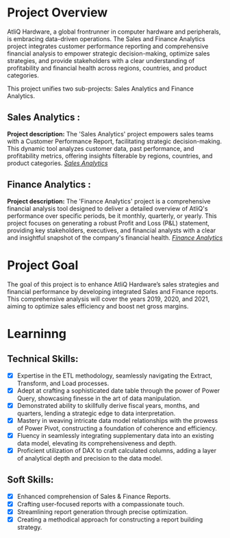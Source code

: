 # Project Overview

AtliQ Hardware, a global frontrunner in computer hardware and peripherals, is embracing data-driven operations.
The Sales and Finance Analytics project integrates customer performance reporting and comprehensive financial analysis to empower strategic decision-making, optimize sales strategies, and provide stakeholders with a clear understanding of profitability and financial health across regions, countries, and product categories.

This project unifies two sub-projects: Sales Analytics and Finance Analytics.

## Sales Analytics :

**Project description:** The 'Sales Analytics' project empowers sales teams with a Customer Performance Report, facilitating strategic decision-making. This dynamic tool analyzes customer data, past performance, and profitability metrics, offering insights filterable by regions, countries, and product categories.
_[Sales Analytics](https://github.com/ujjwal2131/Resume_Projects/tree/main/Sales_and_Finance_Analytics/Sales%20Analytics)_

## Finance Analytics :

**Project description:** The 'Finance Analytics' project is a comprehensive financial analysis tool designed to deliver a detailed overview of AtliQ's performance over specific periods, be it monthly, quarterly, or yearly. This project focuses on generating a robust Profit and Loss (P&L) statement, providing key stakeholders, executives, and financial analysts with a clear and insightful snapshot of the company's financial health.
_[Finance Analytics](https://github.com/ujjwal2131/Resume_Projects/tree/main/Sales_and_Finance_Analytics/Finance%20Analytics)_


# Project Goal

The goal of this project is to enhance AtliQ Hardware’s sales strategies and financial performance by developing integrated Sales and Finance reports. This comprehensive analysis will cover the years 2019, 2020, and 2021, aiming to optimize sales efficiency and boost net gross margins.


# Learninng

## Technical Skills:
- [x]	Expertise in the ETL methodology, seamlessly navigating the Extract, Transform, and Load processes.
- [x]	Adept at crafting a sophisticated date table through the power of Power Query, showcasing finesse in the art of data manipulation.
- [x]	Demonstrated ability to skillfully derive fiscal years, months, and quarters, lending a strategic edge to data interpretation.
- [x]	Mastery in weaving intricate data model relationships with the prowess of Power Pivot, constructing a foundation of coherence and efficiency.
- [x]	Fluency in seamlessly integrating supplementary data into an existing data model, elevating its comprehensiveness and depth.
- [x]	Proficient utilization of DAX to craft calculated columns, adding a layer of analytical depth and precision to the data model. 	

## Soft Skills:
- [x]	Enhanced comprehension of Sales & Finance Reports.
- [x]	Crafting user-focused reports with a compassionate touch.
- [x]	Streamlining report generation through precise optimization.
- [x]	Creating a methodical approach for constructing a report building strategy.
